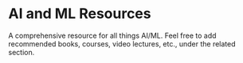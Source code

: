 # AI and ML Resources
A comprehensive resource for all things AI/ML. Feel free to add recommended books, courses, video lectures, etc., under the related section.
